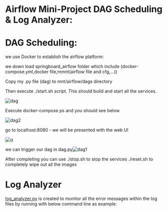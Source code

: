 # Airflow Mini-Project DAG Scheduling & Log Analyzer:

# DAG Scheduling:
 
 we use Docker to establish the airflow platform:
 
 we down load springboard_airflow folder which include (docker-compose.yml,docker file,mmnt(airflow file and cfg,...))
 
 Copy my .py file (dag) to mnt/airflow/dags directory
 
 Then execute ./start.sh script. This should build and start all the services.
 
![dag](https://user-images.githubusercontent.com/83798130/164130704-01f30fde-7009-400a-9b4f-f924513835c9.jpeg)

Execute docker-compose ps and you should see below


![dag2](https://user-images.githubusercontent.com/83798130/164130964-c9123667-dbec-4b98-b03e-a7be3d284474.jpeg)

go to localhost:8080 - we will be presented with the web UI

![q](https://user-images.githubusercontent.com/83798130/164131355-9a89c804-546f-48f7-87c8-6811c7430b1f.jpeg)

we can trigger our dag in dag.py![dag1](https://user-images.githubusercontent.com/83798130/164131545-246f3a32-262d-4cd9-b85b-bc74f2c010ac.jpeg)

After completing you can use ./stop.sh to stop the services
./reset.sh to completely wipe out all the images 

# Log Analyzer
[log_analyzer.py](https://github.com/Ranbad80/SpringBoardProject/blob/Airflow-Mini-Project-DAG-Scheduling/mnt/airflow/dags/Log_Analyzer.py) is created to monitor all the error messages within the log files by running with below command line as example:
